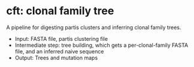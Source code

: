 # cft: clonal family tree

A pipeline for digesting partis clusters and inferring clonal family trees.

* Input: FASTA file, partis clustering file
* Intermediate step: tree building, which gets a per-clonal-family FASTA file, and an inferred naive sequence
* Output: Trees and mutation maps
